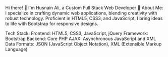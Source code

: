 Hi there! 👋 I'm Husnain Ali, a Custom Full Stack Web Developer 🚀
About Me:
I specialize in crafting dynamic web applications, blending creativity with robust technology. Proficient in HTML5, CSS3, and JavaScript, I bring ideas to life with Bootstrap for responsive designs.

Tech Stack:
Frontend: HTML5, CSS3, JavaScript, jQuery
Framework: Bootstrap
Backend: Core PHP
AJAX: Asynchronous JavaScript and XML
Data Formats: JSON (JavaScript Object Notation), XML (Extensible Markup Language)

